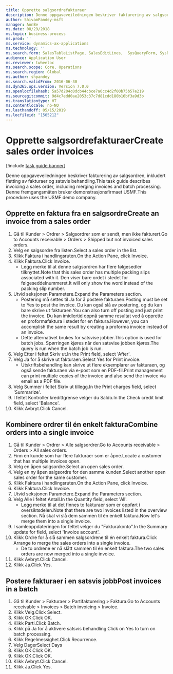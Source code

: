 ```yaml
---
title: Opprette salgsordrefakturaer
description: Denne oppgaveveiledningen beskriver fakturering av salgsordren, inkludert fletting av fakturaer og satsvis behandling.
author: ShivamPandey-msft
manager: AnnBe
ms.date: 08/29/2018
ms.topic: business-process
ms.prod: ''
ms.service: dynamics-ax-applications
ms.technology: ''
ms.search.form: SalesTableListPage, SalesEditLines,  SysQueryForm, SysRecurrence
audience: Application User
ms.reviewer: twheeloc
ms.search.scope: Core, Operations
ms.search.region: Global
ms.author: shpandey
ms.search.validFrom: 2016-06-30
ms.dyn365.ops.version: Version 7.0.0
ms.openlocfilehash: 5a57d204c0dcb44cbce7a0cc4d2f00b75b57e219
ms.sourcegitcommit: 9d4c7edd0ae2053c37c7d81cdd180b16bf3a9d3b
ms.translationtype: HT
ms.contentlocale: nb-NO
ms.lasthandoff: 05/15/2019
ms.locfileid: "1565212"
---
```

# <a name="create-sales-order-invoices"></a><span data-ttu-id="07d49-103">Opprette salgsordrefakturaer</span><span class="sxs-lookup"><span data-stu-id="07d49-103">Create sales order invoices</span></span>

[!include [task guide banner](../../includes/task-guide-banner.md)]

<span data-ttu-id="07d49-104">Denne oppgaveveiledningen beskriver fakturering av salgsordren, inkludert fletting av fakturaer og satsvis behandling.</span><span class="sxs-lookup"><span data-stu-id="07d49-104">This task guide describes invoicing a sales order, including merging invoices and batch processing.</span></span> <span data-ttu-id="07d49-105">Denne fremgangsmåten bruker demonstrasjonsfirmaet USMF.</span><span class="sxs-lookup"><span data-stu-id="07d49-105">This procedure uses the USMF demo company.</span></span>


## <a name="create-an-invoice-from-a-sales-order"></a><span data-ttu-id="07d49-106">Opprette en faktura fra en salgsordre</span><span class="sxs-lookup"><span data-stu-id="07d49-106">Create an invoice from a sales order</span></span>
1. <span data-ttu-id="07d49-107">Gå til Kunder > Ordrer > Salgsordrer som er sendt, men ikke fakturert.</span><span class="sxs-lookup"><span data-stu-id="07d49-107">Go to Accounts receivable > Orders > Shipped but not invoiced sales orders.</span></span>
2. <span data-ttu-id="07d49-108">Velg en salgsordre fra listen.</span><span class="sxs-lookup"><span data-stu-id="07d49-108">Select a sales order in the list.</span></span> 
3. <span data-ttu-id="07d49-109">Klikk Faktura i handlingsruten.</span><span class="sxs-lookup"><span data-stu-id="07d49-109">On the Action Pane, click Invoice.</span></span>
4. <span data-ttu-id="07d49-110">Klikk Faktura.</span><span class="sxs-lookup"><span data-stu-id="07d49-110">Click Invoice.</span></span>
    * <span data-ttu-id="07d49-111">Legg merke til at denne salgsordren har flere følgesedler tilknyttet.</span><span class="sxs-lookup"><span data-stu-id="07d49-111">Note that this sales order has multiple packing slips associated with it.</span></span> <span data-ttu-id="07d49-112">Den viser bare ordet <multiple> i stedet for følgeseddelnummeret.</span><span class="sxs-lookup"><span data-stu-id="07d49-112">It will only show the word <multiple> instead of the packing slip number.</span></span>  
5. <span data-ttu-id="07d49-113">Utvid seksjonen Parametere.</span><span class="sxs-lookup"><span data-stu-id="07d49-113">Expand the Parameters section.</span></span>
    * <span data-ttu-id="07d49-114">Postering må settes til Ja for å postere fakturaen.</span><span class="sxs-lookup"><span data-stu-id="07d49-114">Posting must be set to Yes to post the invoice.</span></span> <span data-ttu-id="07d49-115">Du kan også slå av postering, og du kan bare skrive ut fakturaen.</span><span class="sxs-lookup"><span data-stu-id="07d49-115">You can also turn off posting and just print the invoice.</span></span> <span data-ttu-id="07d49-116">Du kan imidlertid oppnå samme resultat ved å opprette en proformafaktura i stedet for en faktura.</span><span class="sxs-lookup"><span data-stu-id="07d49-116">However, you can accomplish the same result by creating a proforma invoice instead of an invoice.</span></span>  
    * <span data-ttu-id="07d49-117">Dette alternativet brukes for satsvise jobber.</span><span class="sxs-lookup"><span data-stu-id="07d49-117">This option is used for batch jobs.</span></span> <span data-ttu-id="07d49-118">Spørringen kjøres når den satsvise jobben kjøres.</span><span class="sxs-lookup"><span data-stu-id="07d49-118">The query is run when the batch job is run.</span></span>    
6. <span data-ttu-id="07d49-119">Velg Etter i feltet Skriv ut.</span><span class="sxs-lookup"><span data-stu-id="07d49-119">In the Print field, select 'After'.</span></span>
7. <span data-ttu-id="07d49-120">Velg Ja for å skrive ut fakturaen.</span><span class="sxs-lookup"><span data-stu-id="07d49-120">Select Yes for Print invoice.</span></span>
    * <span data-ttu-id="07d49-121">Utskriftsbehandling kan skrive ut flere eksemplarer av fakturaen, og også sende fakturaen via e-post som en PDF-fil.</span><span class="sxs-lookup"><span data-stu-id="07d49-121">Print management can print  multiple copies of the invoice and also send the invoice via email as a PDF file.</span></span>  
8. <span data-ttu-id="07d49-122">Velg Summer i feltet Skriv ut tillegg.</span><span class="sxs-lookup"><span data-stu-id="07d49-122">In the Print charges field, select 'Summarize'.</span></span>
9. <span data-ttu-id="07d49-123">I feltet Kontroller kredittgrense velger du Saldo.</span><span class="sxs-lookup"><span data-stu-id="07d49-123">In the Check credit limit field, select 'Balance'.</span></span>
10. <span data-ttu-id="07d49-124">Klikk Avbryt.</span><span class="sxs-lookup"><span data-stu-id="07d49-124">Click Cancel.</span></span>

## <a name="combine-orders-into-a-single-invoice"></a><span data-ttu-id="07d49-125">Kombinere ordrer til én enkelt faktura</span><span class="sxs-lookup"><span data-stu-id="07d49-125">Combine orders into a single invoice</span></span>
1. <span data-ttu-id="07d49-126">Gå til Kunder > Ordrer > Alle salgsordrer.</span><span class="sxs-lookup"><span data-stu-id="07d49-126">Go to Accounts receivable > Orders > All sales orders.</span></span>
2. <span data-ttu-id="07d49-127">Finn en kunde som har flere fakturaer som er åpne.</span><span class="sxs-lookup"><span data-stu-id="07d49-127">Locate a customer that has multiple invoices open.</span></span>
3. <span data-ttu-id="07d49-128">Velg en åpen salgsordre.</span><span class="sxs-lookup"><span data-stu-id="07d49-128">Select an open sales order.</span></span>
4. <span data-ttu-id="07d49-129">Velg en ny åpen salgsordre for den samme kunden.</span><span class="sxs-lookup"><span data-stu-id="07d49-129">Select another open sales order for the same customer.</span></span>
5. <span data-ttu-id="07d49-130">Klikk Faktura i handlingsruten.</span><span class="sxs-lookup"><span data-stu-id="07d49-130">On the Action Pane, click Invoice.</span></span>
6. <span data-ttu-id="07d49-131">Klikk Faktura.</span><span class="sxs-lookup"><span data-stu-id="07d49-131">Click Invoice.</span></span>
7. <span data-ttu-id="07d49-132">Utvid seksjonen Parametere.</span><span class="sxs-lookup"><span data-stu-id="07d49-132">Expand the Parameters section.</span></span>
8. <span data-ttu-id="07d49-133">Velg Alle i feltet Antall.</span><span class="sxs-lookup"><span data-stu-id="07d49-133">In the Quantity field, select 'All'.</span></span>
    * <span data-ttu-id="07d49-134">Legg merke til at det finnes to fakturaer som er oppført i oversiktsdelen.</span><span class="sxs-lookup"><span data-stu-id="07d49-134">Note that there are two invoices listed in the overview section.</span></span> <span data-ttu-id="07d49-135">Nå skal vi slå dem sammen til én enkelt faktura.</span><span class="sxs-lookup"><span data-stu-id="07d49-135">Now let's merge them into a single invoice.</span></span>  
9. <span data-ttu-id="07d49-136">I samleoppdateringen for feltet velger du "Fakturakonto".</span><span class="sxs-lookup"><span data-stu-id="07d49-136">In the Summary update for field, select 'Invoice account'.</span></span>
10. <span data-ttu-id="07d49-137">Klikk Ordre for å slå sammen salgsordrene til én enkelt faktura.</span><span class="sxs-lookup"><span data-stu-id="07d49-137">Click Arrange to merge the sales orders into a single invoice.</span></span>
    * <span data-ttu-id="07d49-138">De to ordrene er nå slått sammen til én enkelt faktura.</span><span class="sxs-lookup"><span data-stu-id="07d49-138">The two sales orders are now merged into a single invoice.</span></span>   
11. <span data-ttu-id="07d49-139">Klikk Avbryt.</span><span class="sxs-lookup"><span data-stu-id="07d49-139">Click Cancel.</span></span>
12. <span data-ttu-id="07d49-140">Klikk Ja.</span><span class="sxs-lookup"><span data-stu-id="07d49-140">Click Yes.</span></span>

## <a name="post-invoices-in-a-batch"></a><span data-ttu-id="07d49-141">Postere fakturaer i en satsvis jobb</span><span class="sxs-lookup"><span data-stu-id="07d49-141">Post invoices in a batch</span></span>
1. <span data-ttu-id="07d49-142">Gå til Kunder > Fakturaer > Partifakturering > Faktura.</span><span class="sxs-lookup"><span data-stu-id="07d49-142">Go to Accounts receivable > Invoices > Batch invoicing > Invoice.</span></span>
2. <span data-ttu-id="07d49-143">Klikk Velg.</span><span class="sxs-lookup"><span data-stu-id="07d49-143">Click Select.</span></span>
3. <span data-ttu-id="07d49-144">Klikk OK.</span><span class="sxs-lookup"><span data-stu-id="07d49-144">Click OK.</span></span>
4. <span data-ttu-id="07d49-145">Klikk Parti.</span><span class="sxs-lookup"><span data-stu-id="07d49-145">Click Batch.</span></span>
5. <span data-ttu-id="07d49-146">Klikk på Ja for å aktivere satsvis behandling.</span><span class="sxs-lookup"><span data-stu-id="07d49-146">Click on Yes to turn on batch processing.</span></span>
6. <span data-ttu-id="07d49-147">Klikk Regelmessighet.</span><span class="sxs-lookup"><span data-stu-id="07d49-147">Click Recurrence.</span></span>
7. <span data-ttu-id="07d49-148">Velg Dager</span><span class="sxs-lookup"><span data-stu-id="07d49-148">Select Days</span></span>
8. <span data-ttu-id="07d49-149">Klikk OK.</span><span class="sxs-lookup"><span data-stu-id="07d49-149">Click OK.</span></span>
9. <span data-ttu-id="07d49-150">Klikk OK.</span><span class="sxs-lookup"><span data-stu-id="07d49-150">Click OK.</span></span>
10. <span data-ttu-id="07d49-151">Klikk Avbryt.</span><span class="sxs-lookup"><span data-stu-id="07d49-151">Click Cancel.</span></span>
11. <span data-ttu-id="07d49-152">Klikk Ja.</span><span class="sxs-lookup"><span data-stu-id="07d49-152">Click Yes.</span></span>


